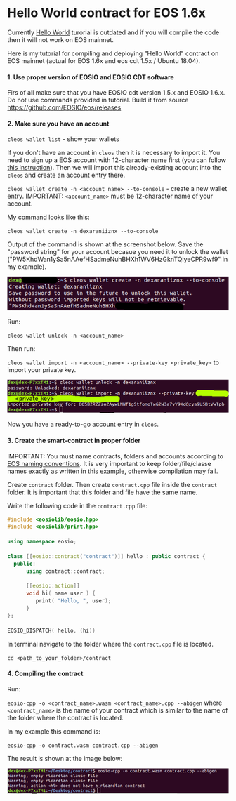 # Hello World contract for EOS 1.6x

Currently [Hello World](https://developers.eos.io/eosio-home/v2.3.0/docs/your-first-contract) turorial is outdated and if you will compile the code then it will not work on EOS mainnet.

Here is my tutorial for compiling and deploying "Hello World" contract on EOS mainnet (actual for EOS 1.6x and eos cdt 1.5x / Ubuntu 18.04). 

#### 1. Use proper version of EOSIO and EOSIO CDT software

Firs of all make sure that you have EOSIO cdt version 1.5.x and EOSIO 1.6.x. Do not use commands provided in tutorial. Build it from source https://github.com/EOSIO/eos/releases

#### 2. Make sure you have an account

`cleos wallet list` - show your wallets

If you don't have an account in `cleos` then it is necessary to import it. You need to sign up a EOS account with 12-character name first (you can follow [this instruction](https://medium.com/@dexaran820/creating-and-signing-up-eos-account-sending-receiving-transactions-14157b97c6e2)). Then we will import this already-existing account into the `cleos` and create an account entry there.
  
`cleos wallet create -n <account_name> --to-console` - create a new wallet entry. IMPORTANT: `<account_name>` must be 12-character name of your account.

My command looks like this:

`cleos wallet create -n dexaraniiznx --to-console`

Output of the command is shown at the screenshot below. Save the "password string" for your account becasue you need it to unlock the wallet ("PW5KhdWan1ySa5nAAefHSadmeNuhBHXh1WV6HzGknTQiyeCPR9wf9" in my example).

![OUT1](https://github.com/Dexaran/EOS-hello-world/blob/master/images/OUT1.png)

Run:

`cleos wallet unlock -n <account_name>`

Then run:

`cleos wallet import -n <account_name> --private-key <private_key>` to import your private key.

![OUT2](https://github.com/Dexaran/EOS-hello-world/blob/master/images/OUT2.png)

Now you have a ready-to-go account entry in `cleos`.

#### 3. Create the smart-contract in proper folder

IMPORTANT: You must name contracts, folders and accounts according to [EOS naming conventions](https://developers.eos.io/eosio-cpp/v1.3.2/docs/naming-conventions). It is very important to keep folder/file/classe names exactly as written in this example, otherwise compilation may fail.

Create `contract` folder. Then create `contract.cpp` file inside the `contract` folder. It is important that this folder and file have the same name.

Write the following code in the `contract.cpp` file:
```cpp
#include <eosiolib/eosio.hpp>
#include <eosiolib/print.hpp>

using namespace eosio;

class [[eosio::contract("contract")]] hello : public contract {
  public:
      using contract::contract;

      [[eosio::action]]
      void hi( name user ) {
         print( "Hello, ", user);
      }
};

EOSIO_DISPATCH( hello, (hi))
```

In terminal navigate to the folder where the `contract.cpp` file is located.

`cd <path_to_your_folder>/contract`

#### 4. Compiling the contract

Run:

`eosio-cpp -o <contract_name>.wasm <contract_name>.cpp --abigen` where `<contract_name>` is the name of your contract which is similar to the name of the folder where the contract is located.

In my example this command is:

`eosio-cpp -o contract.wasm contract.cpp --abigen`

The result is shown at the image below:

![OUT3](https://github.com/Dexaran/EOS-hello-world/blob/master/images/OUT3.png)
